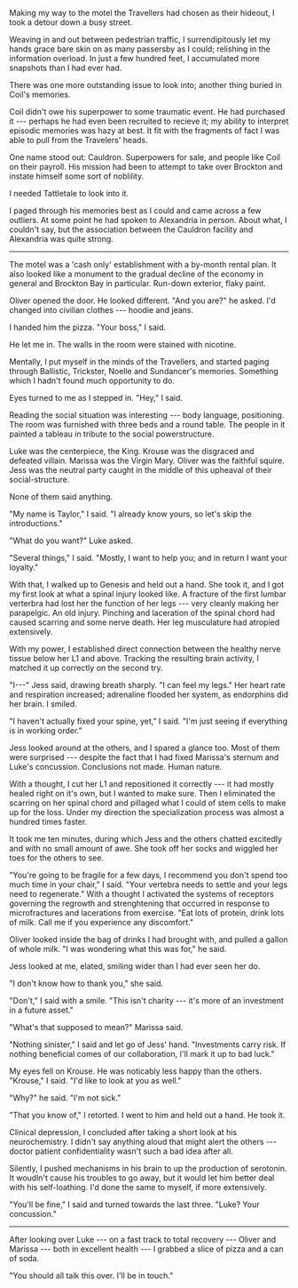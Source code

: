 Making my way to the motel the Travellers had chosen as their hideout, I took a
detour down a busy street.

Weaving in and out between pedestrian traffic, I surrendipitously let my hands grace
bare skin on as many passersby as I could; relishing in the information overload. In
just a few hundred feet, I accumulated more snapshots than I had ever had.

There was one more outstanding issue to look into; another thing buried in Coil's memories.

Coil didn't owe his superpower to some traumatic event. He had purchased it --- perhaps
he had even been recruited to recieve it; my ability to interpret episodic memories was
hazy at best. It fit with the fragments of fact I was able to pull from the Travelers' heads.

One name stood out: Cauldron. Superpowers for sale, and people like Coil on their
payroll. His mission had been to attempt to take over Brockton and instate himself some
sort of noblility.

I needed Tattletale to look into it.

I paged through his memories best as I could and came across a few outliers. At some point
he had spoken to Alexandria in person. About what, I couldn't say, but the association between
the Cauldron facility and Alexandria was quite strong.

----

The motel was a 'cash only' establishment with a by-month rental plan. It also looked
like a monument to the gradual decline of the economy in general and Brockton Bay in particular.
Run-down exterior, flaky paint.

Oliver opened the door. He looked different. "And you are?" he asked. I'd changed into civilian
clothes --- hoodie and jeans.

I handed him the pizza. "Your boss," I said.

He let me in. The walls in the room were stained with nicotine.

Mentally, I put myself in the minds of the Travellers, and started paging through Ballistic,
Trickster, Noelle and Sundancer's memories. Something which I hadn't found much opportunity to do.

Eyes turned to me as I stepped in. "Hey," I said.

Reading the social situation was interesting --- body language, positioning. The room was furnished
with three beds and a round table. The people in it painted a tableau in tribute to the social
powerstructure.

Luke was the centerpiece, the King. Krouse was the disgraced and defeated villain. Marissa was
the Virgin Mary. Oliver was the faithful squire. Jess was the neutral party caught in the middle
of this upheaval of their social-structure.

None of them said anything.

"My name is Taylor," I said. "I already know yours, so let's skip the introductions."

"What do you want?" Luke asked.

"Several things," I said. "Mostly, I want to help you; and in return I want your loyalty."

With that, I walked up to Genesis and held out a hand. She took it, and I got my first look
at what a spinal injury looked like. A fracture of the first lumbar verterbra had lost her the
function of her legs --- very cleanly making her parapelgic. An old injury. Pinching and laceration
of the spinal chord had caused scarring and some nerve death. Her leg musculature had atropied extensively.

With my power, I established direct connection between the healthy nerve tissue below her L1 and above.
Tracking the resulting brain activity, I matched it up correctly on the second try.

"I---" Jess said, drawing breath sharply. "I can feel my legs." Her heart rate and respiration
increased; adrenaline flooded her system, as endorphins did her brain. I smiled.

"I haven't actually fixed your spine, yet," I said. "I'm just seeing if everything is in working order."

Jess looked around at the others, and I spared a glance too. Most of them were surprised --- despite the
fact that I had fixed Marissa's sternum and Luke's concussion. Conclusions not made. Human nature.

With a thought, I cut her L1 and repositioned it correctly --- it had mostly healed right on it's own, but
I wanted to make sure. Then I eliminated the scarring on her spinal chord and pillaged what I could of
stem cells to make up for the loss. Under my direction the specialization process was almost a hundred times
faster.

It took me ten minutes, during which Jess and the others chatted excitedly and with no small amount
of awe. She took off her socks and wiggled her toes for the others to see.

"You're going to be fragile for a few days, I recommend you don't spend too much time in your chair,"
I said. "Your vertebra needs to settle and your legs need to regenerate."
With a thought I activated the systems of receptors governing
the regrowth and strenghtening that occurred in response to microfractures and lacerations from exercise.
"Eat lots of protein, drink lots of milk. Call me if you experience any discomfort."

Oliver looked inside the bag of drinks I had brought with, and pulled a gallon of whole milk. "I was
wondering what this was for," he said.

Jess looked at me, elated, smiling wider than I had ever seen her do.

"I don't know how to thank you," she said.

"Don't," I said with a smile. "This isn't charity --- it's more of an investment in a future asset."

"What's that supposed to mean?" Marissa said.

"Nothing sinister," I said and let go of Jess' hand.
"Investments carry risk. If nothing beneficial
comes of our collaboration, I'll mark it up to bad luck."

My eyes fell on Krouse. He was noticably less happy than the others. "Krouse," I said. "I'd like to look
at you as well."

"Why?" he said. "I'm not sick."

"That you know of," I retorted. I went to him and held out a hand. He took it.

Clinical depression, I concluded after taking a short look at his neurochemistry. I didn't say anything
aloud that might alert the others --- doctor patient confidentiality wasn't such a bad idea after all.

Silently, I pushed mechanisms in his brain to up the production of serotonin. It woudln't cause his
troubles to go away, but it would let him better deal with his self-loathing. I'd done the same to
myself, if more extensively.

"You'll be fine," I said and turned towards the last three. "Luke? Your concussion."

----

After looking over Luke --- on a fast track to total recovery --- Oliver and Marissa
--- both in excellent health --- I grabbed a slice of pizza and a can of soda.

"You should all talk this over. I'll be in touch."
